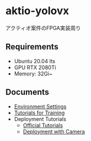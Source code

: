 # aktio-yolovx
アクティオ案件のFPGA実装周り

## Requirements
- Ubuntu 20.04 lts
- GPU RTX 2080Ti
- Memory: 32Gi~


## Documents
- [Environment Settings](https://github.com/tokyo-ai/aktio-yolovx/issues/1)
- [Tutorials for Training](https://github.com/tokyo-ai/aktio-yolovx/issues/2) 
- Deployment Tutorials
  - [Official Tutorials](https://github.com/tokyo-ai/aktio-yolovx/issues/3)
  - [Deployment with Camera](https://github.com/tokyo-ai/aktio-yolox/issues/4)

